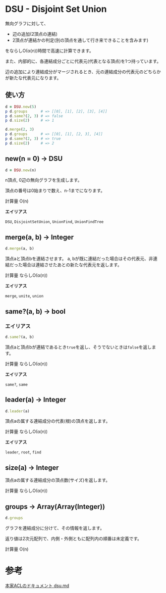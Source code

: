 # DSU - Disjoint Set Union

無向グラフに対して、

- 辺の追加(2頂点の連結)
- 2頂点が連結かの判定(別の頂点を通して行き来できることを含みます)

をならしO(α(n))時間で高速に計算できます。


また、内部的に、各連結成分ごとに代表元(代表となる頂点)を1つ持っています。

辺の追加により連結成分がマージされるとき、元の連結成分の代表元のどちらかが新たな代表元になります。

## 使い方

```rb
d = DSU.new(5)
p d.groups      # => [[0], [1], [2], [3], [4]]
p d.same?(2, 3) # => false
p d.size(2)     # => 1

d.merge(2, 3)
p d.groups      # => [[0], [1], [2, 3], [4]]
p d.same?(2, 3) # => true
p d.size(2)     # => 2
```

## new(n = 0) -> DSU

```rb
d = DSU.new(n)
```

n頂点, 0辺の無向グラフを生成します。 

頂点の番号は0始まりで数え、n-1までになります。

計算量 O(n)

**エイリアス**

`DSU`, `DisjointSetUnion`, `UnionFind`, `UnionFindTree`

## merge(a, b) -> Integer

```rb
d.merge(a, b)
```

頂点aと頂点bを連結させます。
a, bが既に連結だった場合はその代表元、非連結だった場合は連結させたあとの新たな代表元を返します。

計算量 ならしO(α(n))

**エイリアス**

`merge`, `unite`, `union`

## same?(a, b) -> bool

### エイリアス

```rb
d.same?(a, b)
```

頂点aと頂点bが連結であるとき`true`を返し、そうでないときは`false`を返します。

計算量 ならしO(α(n))

**エイリアス**

`same?`, `same`

## leader(a) -> Integer

```rb
d.leader(a)
```

頂点aの属する連結成分の代表(根)の頂点を返します。

計算量 ならしO(α(n))

**エイリアス**

`leader`, `root`, `find`

## size(a) -> Integer

頂点aの属する連結成分の頂点数(サイズ)を返します。

計算量 ならしO(α(n))

## groups -> Array(Array(Integer))

```rb
d.groups
```

グラフを連結成分に分けて、その情報を返します。

返り値は2次元配列で、内側・外側ともに配列内の順番は未定義です。

計算量 O(n)

# 参考

[本家ACLのドキュメント dsu.md](https://github.com/atcoder/ac-library/blob/master/document_ja/dsu.md)

